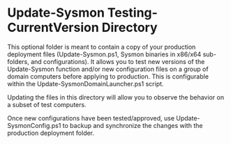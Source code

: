 # Update-Sysmon Testing-CurrentVersion Directory
This optional folder is meant to contain a copy of your production deployment files (Update-Sysmon.ps1, Sysmon binaries in x86/x64 sub-folders, and configurations). It allows you to test new versions of the Update-Sysmon function and/or new configuration files on a group of domain computers before applying to production. This is configurable within the Update-SysmonDomainLauncher.ps1 script.

Updating the files in this directory will allow you to observe the behavior on a subset of test computers.

Once new configurations have been tested/approved, use Update-SysmonConfig.ps1 to backup and synchronize the changes with the production deployment folder.